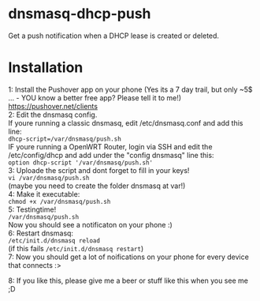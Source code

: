 # dnsmasq-dhcp-push
Get a push notification when a DHCP lease is created or deleted.<br>

Installation
============

1: Install the Pushover app on your phone (Yes its a 7 day trail, but only ~5$ ...  - YOU know a better free app? Please tell it to me!)<br>
https://pushover.net/clients<br>
2: Edit the dnsmasq config.<br> 
If youre running a classic dnsmasq, edit /etc/dnsmasq.conf and add this line:<br>
`dhcp-script=/var/dnsmasq/push.sh` <br>
IF youre running a OpenWRT Router, login via SSH and edit the /etc/config/dhcp and add under the "config dnsmasq" line this:<br>
`option dhcp-script '/var/dnsmasq/push.sh'`<br>
3: Uploade the script and dont forget to fill in your keys!<br>
`vi /var/dnsmasq/push.sh`<br>
(maybe you need to create the folder dnsmasq at var!)<br>
4: Make it executable:<br>
`chmod +x /var/dnsmasq/push.sh`<br>
5: Testingtime! <br>
`/var/dnsmasq/push.sh`<br>
Now you should see a notificaton on your phone :)<br>
6: Restart dnsmasq:<br>
`/etc/init.d/dnsmasq reload`<br>
(if this fails `/etc/init.d/dnsmasq restart`)<br>
7: Now you should get a lot of noifications on your phone for every device that connects :><br>

8: If you like this, please give me a beer or stuff like this when you see me ;D

